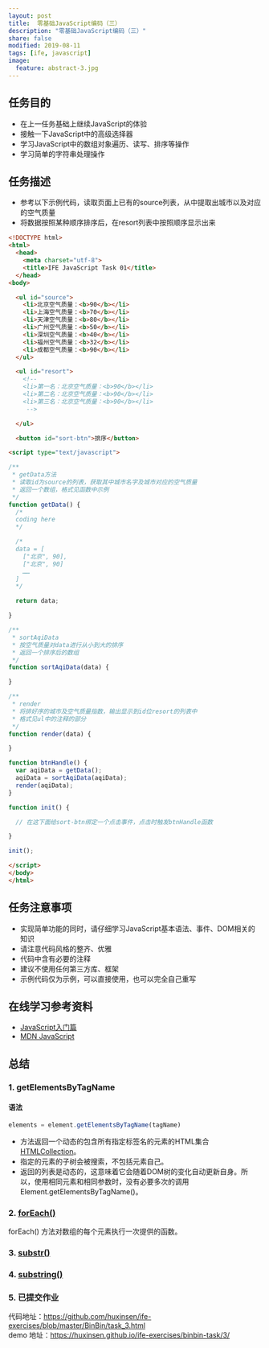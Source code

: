 ```yaml
---
layout: post
title:  零基础JavaScript编码（三）
description: "零基础JavaScript编码（三）"
share: false
modified: 2019-08-11
tags: [ife, javascript]
image:
  feature: abstract-3.jpg
---
```

## 任务目的

- 在上一任务基础上继续JavaScript的体验
- 接触一下JavaScript中的高级选择器
- 学习JavaScript中的数组对象遍历、读写、排序等操作
- 学习简单的字符串处理操作

## 任务描述

- 参考以下示例代码，读取页面上已有的source列表，从中提取出城市以及对应的空气质量
- 将数据按照某种顺序排序后，在resort列表中按照顺序显示出来

```html
<!DOCTYPE html>
<html>
  <head>
    <meta charset="utf-8">
    <title>IFE JavaScript Task 01</title>
  </head>
<body>

  <ul id="source">
    <li>北京空气质量：<b>90</b></li>
    <li>上海空气质量：<b>70</b></li>
    <li>天津空气质量：<b>80</b></li>
    <li>广州空气质量：<b>50</b></li>
    <li>深圳空气质量：<b>40</b></li>
    <li>福州空气质量：<b>32</b></li>
    <li>成都空气质量：<b>90</b></li>
  </ul>

  <ul id="resort">
    <!-- 
    <li>第一名：北京空气质量：<b>90</b></li>
    <li>第二名：北京空气质量：<b>90</b></li>
    <li>第三名：北京空气质量：<b>90</b></li>
     -->

  </ul>

  <button id="sort-btn">排序</button>

<script type="text/javascript">

/**
 * getData方法
 * 读取id为source的列表，获取其中城市名字及城市对应的空气质量
 * 返回一个数组，格式见函数中示例
 */
function getData() {
  /*
  coding here
  */

  /*
  data = [
    ["北京", 90],
    ["北京", 90]
    ……
  ]
  */

  return data;

}

/**
 * sortAqiData
 * 按空气质量对data进行从小到大的排序
 * 返回一个排序后的数组
 */
function sortAqiData(data) {

}

/**
 * render
 * 将排好序的城市及空气质量指数，输出显示到id位resort的列表中
 * 格式见ul中的注释的部分
 */
function render(data) {

}

function btnHandle() {
  var aqiData = getData();
  aqiData = sortAqiData(aqiData);
  render(aqiData);
}

function init() {

  // 在这下面给sort-btn绑定一个点击事件，点击时触发btnHandle函数

}

init();

</script>
</body>
</html>
```

## 任务注意事项

- 实现简单功能的同时，请仔细学习JavaScript基本语法、事件、DOM相关的知识
- 请注意代码风格的整齐、优雅
- 代码中含有必要的注释
- 建议不使用任何第三方库、框架
- 示例代码仅为示例，可以直接使用，也可以完全自己重写

## 在线学习参考资料

- <a href="http://www.imooc.com/view/36" target="_blank">JavaScript入门篇</a>
- <a href="https://developer.mozilla.org/zh-CN/docs/Web/JavaScript" target="_blank">MDN JavaScript</a>

## 总结

### 1. getElementsByTagName

#### 语法

```javascript
elements = element.getElementsByTagName(tagName)
```

- 方法返回一个动态的包含所有指定标签名的元素的HTML集合[HTMLCollection](https://developer.mozilla.org/zh-CN/docs/Web/API/HTMLCollection)。
- 指定的元素的子树会被搜索，不包括元素自己。
- 返回的列表是动态的，这意味着它会随着DOM树的变化自动更新自身。所以，使用相同元素和相同参数时，没有必要多次的调用Element.getElementsByTagName()。

### 2. [<u>forEach()</u>](https://developer.mozilla.org/zh-CN/docs/Web/JavaScript/Reference/Global_Objects/Array/forEach)

forEach() 方法对数组的每个元素执行一次提供的函数。

### 3. [<u>substr()</u>](https://developer.mozilla.org/zh-CN/docs/Web/JavaScript/Reference/Global_Objects/String/substr)

### 4. [<u>substring()</u>](https://developer.mozilla.org/zh-CN/docs/Web/JavaScript/Reference/Global_Objects/String/substring)

### 5. 已提交作业

代码地址：<a href="https://github.com/huxinsen/ife-exercises/blob/master/BinBin/task_3.html" target="_blank">https://github.com/huxinsen/ife-exercises/blob/master/BinBin/task_3.html</a>  
demo 地址：<a href="https://huxinsen.github.io/ife-exercises/binbin-task/3/" target="_blank">https://huxinsen.github.io/ife-exercises/binbin-task/3/</a>